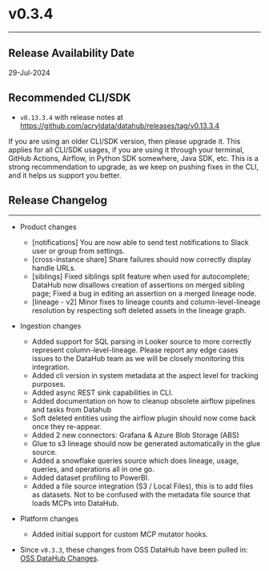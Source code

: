 # v0.3.4
---

Release Availability Date
---
29-Jul-2024

Recommended CLI/SDK
---
- `v0.13.3.4` with release notes at https://github.com/acryldata/datahub/releases/tag/v0.13.3.4

If you are using an older CLI/SDK version, then please upgrade it. This applies for all CLI/SDK usages, if you are using it through your terminal, GitHub Actions, Airflow, in Python SDK somewhere, Java SDK, etc. This is a strong recommendation to upgrade, as we keep on pushing fixes in the CLI, and it helps us support you better.

## Release Changelog
---

- Product changes
    - [notifications] You are now able to send test notifications to Slack user or group from settings.
    - [cross-instance share] Share failures should now correctly display handle URLs.
    - [siblings] Fixed siblings split feature when used for autocomplete; DataHub now disallows creation of assertions on merged sibling page; Fixed a bug in editing an assertion on a merged lineage node.
    - [lineage - v2] Minor fixes to lineage counts and column-level-lineage resolution by respecting soft deleted assets in the lineage graph.


- Ingestion changes
    - Added support for SQL parsing in Looker source to more correctly represent column-level-lineage. Please report any edge cases issues to the DataHub team as we will be closely monitoring this integration.
    - Added cli version in system metadata at the aspect level for tracking purposes.
    - Added async REST sink capabilities in CLI.
    - Added documentation on how to cleanup obsolete airflow pipelines and tasks from Datahub
    - Soft deleted entities using the airflow plugin should now come back once they re-appear.
    - Added 2 new connectors: Grafana & Azure Blob Storage (ABS)
    - Glue to s3 lineage should now be generated automatically in the glue source.
    - Added a snowflake queries source which does lineage, usage, queries, and operations all in one go.
    - Added dataset profiling to PowerBI.
    - Added a file source integration (S3 / Local Files), this is to add files as datasets. Not to be confused with the metadata file source that loads MCPs into DataHub.
 
- Platform changes
    - Added initial support for custom MCP mutator hooks.

- Since `v0.3.3`, these changes from OSS DataHub have been pulled in: [OSS DataHub Changes](https://github.com/datahub-project/datahub/compare/92e9a5823bc14e81f0f21c55a68c493c3bbe87b9...8d874ad1e4bef9d7afbe20fb3cb457566a15c61c).
